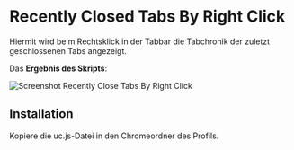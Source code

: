 # Recently Closed Tabs By Right Click
Hiermit wird beim Rechtsklick in der Tabbar die Tabchronik der zuletzt geschlossenen Tabs angezeigt.

Das **Ergebnis des Skripts**:

![Screenshot Recently Close Tabs By Right Click](https://github.com/ardiman/userChrome.js/raw/master/recentlyclosedtabsbyrightclick/scr_recentlyclosedtabsbyrightclick.png)

## Installation
Kopiere die uc.js-Datei in den Chromeordner des Profils.